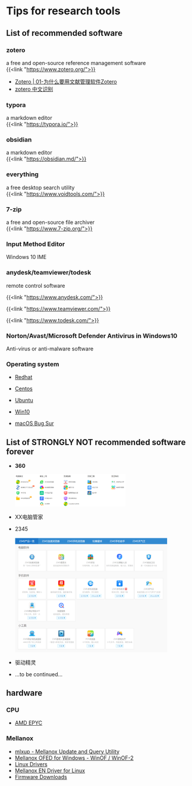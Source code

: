 # Tips for research tools


## List of recommended software

### zotero
a free and open-source reference management software  
{{<link "https://www.zotero.org/">}}
* [Zotero | 01-为什么要用文献管理软件Zotero](https://www.bilibili.com/video/BV1cJ411h77k)
* [zotero 中文识别](https://www.bilibili.com/read/cv6968662/)

### typora

a markdown editor  
{{<link "https://typora.io/">}}  

### obsidian
a markdown editor  
{{<link "https://obsidian.md/">}}

### everything   
a free desktop search utility  
{{<link "https://www.voidtools.com/">}}

### 7-zip
a free and open-source file archiver  
{{<link "https://www.7-zip.org/">}}

### Input Method Editor
Windows 10 IME

### anydesk/teamviewer/todesk

remote control software

{{<link "https://www.anydesk.com/">}}

{{<link "https://www.teamviewer.com/">}}

{{<link "https://www.todesk.com/">}}

### Norton/Avast/Microsoft Defender Antivirus in Windows10
Anti-virus or anti-malware software

### Operating system
* [Redhat](https://developers.redhat.com/products/rhel/download)

* [Centos](https://www.centos.org/)

* [Ubuntu](https://www.ubuntu.com/)

* [Win10](https://www.microsoft.com/zh-cn/software-download/windows10)

* [macOS Bug Sur](https://www.apple.com/macos/big-sur/)

  



## List of STRONGLY NOT recommended software forever

* **360**

  <img src="index.assets/image-20210120222659506.png" alt="image-20210120222659506" style="zoom: 29%;" />

* XX电脑管家

* 2345

  <img src="index.assets/image-20210127161425191.png" alt="image-20210127161425191" style="zoom: 40%;" />

* 驱动精灵

* ...to be continued...



## hardware
### CPU
* [AMD EPYC](https://www.amd.com/en/products/epyc-server) 

### Mellanox
* [mlxup - Mellanox Update and Query Utility](https://www.mellanox.com/support/firmware/mlxup-mft)
* [Mellanox OFED for Windows - WinOF / WinOF-2](https://www.mellanox.com/products/adapter-software/ethernet/windows/winof-2)
* [Linux Drivers](https://www.mellanox.com/products/infiniband-drivers/linux/mlnx_ofed)
* [Mellanox EN Driver for Linux](https://www.mellanox.com/products/ethernet-drivers/linux/mlnx_en)
* [Firmware Downloads](https://www.mellanox.com/support/firmware/firmware-downloads)



